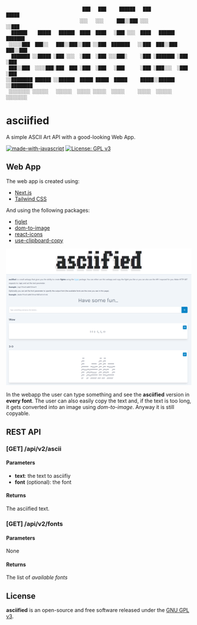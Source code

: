 ```
                             ███   ███     ██████   ███               █████
                            ░░░   ░░░     ███░░███ ░░░               ░░███
  ██████    █████   ██████  ████  ████   ░███ ░░░  ████   ██████   ███████
 ░░░░░███  ███░░   ███░░███░░███ ░░███  ███████   ░░███  ███░░███ ███░░███
  ███████ ░░█████ ░███ ░░░  ░███  ░███ ░░░███░     ░███ ░███████ ░███ ░███
 ███░░███  ░░░░███░███  ███ ░███  ░███   ░███      ░███ ░███░░░  ░███ ░███
░░████████ ██████ ░░██████  █████ █████  █████     █████░░██████ ░░████████
 ░░░░░░░░ ░░░░░░   ░░░░░░  ░░░░░ ░░░░░  ░░░░░     ░░░░░  ░░░░░░   ░░░░░░░░
```

# asciified

A simple ASCII Art API with a good-looking Web App.

[![made-with-javascript](https://img.shields.io/badge/Made%20with-JavaScript-1f425f.svg)](https://www.javascript.com)
[![License: GPL v3](https://img.shields.io/badge/License-GPLv3-blue.svg)](https://github.com/cybersecsi/RAUDI/blob/main/LICENSE)

## Web App

The web app is created using:

- [Next.js](https://nextjs.org/)
- [Tailwind CSS](https://tailwindcss.com)

And using the following packages:

- [figlet](https://www.npmjs.com/package/figlet)
- [dom-to-image](https://www.npmjs.com/package/dom-to-image)
- [react-icons](https://www.npmjs.com/package/react-icons)
- [use-clipboard-copy](https://www.npmjs.com/package/use-clipboard-copy)

<p align="center">
  <img src="docs/asciified-webapp.png">
</p>

In the webapp the user can type something and see the **asciified** version in **every font**. The user can also easily copy the text and, if the text is too long, it gets converted into an image using _dom-to-image_. Anyway it is still copyable.

## REST API

### [GET] /api/v2/ascii

#### Parameters

- **text**: the text to asciifiy
- **font** (optional): the font

#### Returns

The asciified text.

### [GET] /api/v2/fonts

#### Parameters

None

#### Returns

The list of _available fonts_

## License

**asciified** is an open-source and free software released under the [GNU GPL v3](https://github.com/thelicato/asciified/blob/main/LICENSE).
